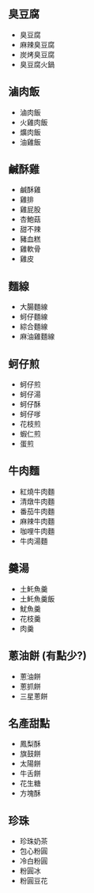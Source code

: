 ## 臭豆腐
- 臭豆腐
- 麻辣臭豆腐
- 炭烤臭豆腐
- 臭豆腐火鍋


## 滷肉飯
- 滷肉飯
- 火雞肉飯
- 爌肉飯
- 油雞飯

## 鹹酥雞
- 鹹酥雞
- 雞排
- 雞屁股
- 杏鮑菇
- 甜不辣
- 豬血糕
- 雞軟骨
- 雞皮


## 麵線
- 大腸麵線
- 蚵仔麵線
- 綜合麵線
- 麻油雞麵線

## 蚵仔煎
- 蚵仔煎
- 蚵仔湯
- 蚵仔酥
- 蚵仔嗲
- 花枝煎
- 蝦仁煎
- 蛋煎

## 牛肉麵
- 紅燒牛肉麵
- 清燉牛肉麵
- 番茄牛肉麵
- 麻辣牛肉麵
- 咖哩牛肉麵
- 牛肉湯麵

## 羹湯
- 土魠魚羹
- 土魠魚羹飯
- 魷魚羹
- 花枝羹
- 肉羹

## 蔥油餅 (有點少?)
- 蔥油餅
- 蔥抓餅
- 三星蔥餅

## 名產甜點
- 鳳梨酥
- 旗鼓餅
- 太陽餅
- 牛舌餅
- 花生糖
- 方塊酥

## 珍珠
- 珍珠奶茶
- 包心粉圓
- 冷白粉圓
- 粉圓冰
- 粉圓豆花
